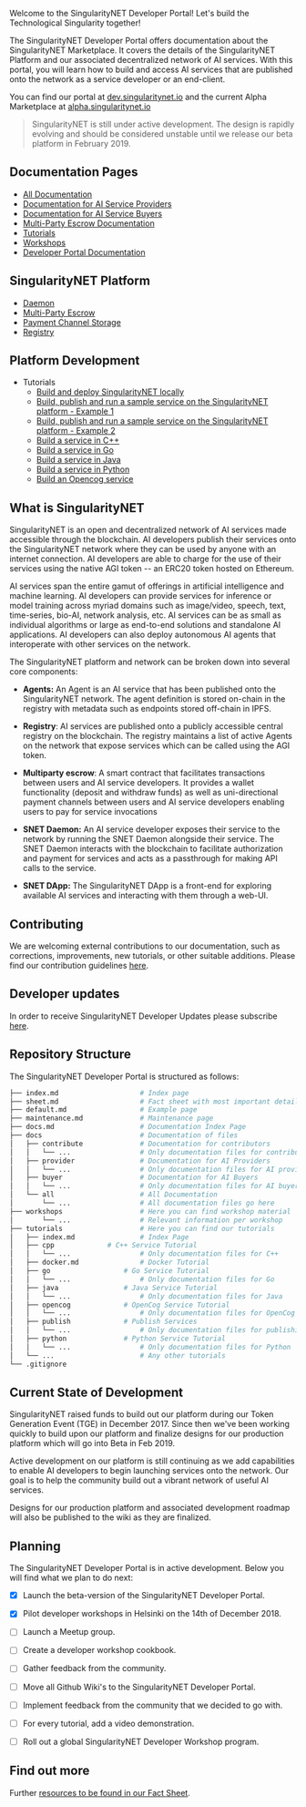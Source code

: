 Welcome to the SingularityNET Developer Portal! Let's build the Technological Singularity together!

The SingularityNET Developer Portal offers documentation about the SingularityNET Marketplace. It covers the details of the SingularityNET Platform and our associated decentralized network of AI services. With this portal, you will learn how to build and access AI services that are published onto the network as a service developer or an end-client.

You can find our portal at [dev.singularitynet.io](https://dev.singularitynet.io) and the current Alpha Marketplace at [alpha.singularitynet.io](http://alpha.singularitynet.io)

> SingularityNET is still under active development. The design is rapidly evolving and should be considered unstable until we release our beta platform in February 2019.

## Documentation Pages
- [All Documentation](https://dev.singularitynet.io/docs/all)
- [Documentation for AI Service Providers](https://dev.singularitynet.io/docs/provider)
- [Documentation for AI Service Buyers](https://dev.singularitynet.io/docs/buyer)
- [Multi-Party Escrow Documentation](https://dev.singularitynet.io/docs/all/mpe)
- [Tutorials](https://dev.singularitynet.io/tutorials)
- [Workshops](https://dev.singularitynet.io/workshops)
- [Developer Portal Documentation](https://dev.singularitynet.io/docs/contribute)

## SingularityNET Platform
- [Daemon](https://dev.singularitynet.io/docs/all/daemon)
- [Multi-Party Escrow](https://dev.singularitynet.io/docs/all/mpe/mpe)
- [Payment Channel Storage](https://dev.singularitynet.io/docs/all/mpe/payment-channel-storage)
- [Registry](https://dev.singularitynet.io/docs/all/registry)

## Platform Development
- Tutorials
	- [Build and deploy SingularityNET locally](https://dev.singularitynet.io/docs/all/deploy-singularitynet)
	- [Build, publish and run a sample service on the SingularityNET platform - Example 1](https://dev.singularitynet.io/docs/all/mpe/front-to-back-examples/example)
	- [Build, publish and run a sample service on the SingularityNET platform - Example 2](https://dev.singularitynet.io/tutorials/publish)
	- [Build a service in C++](https://dev.singularitynet.io/tutorials/cpp)
	- [Build a service in Go](https://dev.singularitynet.io/tutorials/go)
	- [Build a service in Java](https://dev.singularitynet.io/tutorials/java)
	- [Build a service in Python](https://dev.singularitynet.io/tutorials/python)
	- [Build an Opencog service](https://dev.singularitynet.io/tutorials/opencog)

## What is SingularityNET
SingularityNET is an open and decentralized network of AI services made accessible through the blockchain. AI developers publish their services onto the SingularityNET network where they can be used by anyone with an internet connection. AI developers are able to charge for the use of their services using the native AGI token -- an ERC20 token hosted on Ethereum.

AI services span the entire gamut of offerings in artificial intelligence and machine learning. AI developers can provide services for inference or model training across myriad domains such as image/video, speech, text, time-series, bio-AI, network analysis, etc. AI services can be as small as individual algorithms or large as end-to-end solutions and standalone AI applications. AI developers can also deploy autonomous AI agents that interoperate with other services on the network.

The SingularityNET platform and network can be broken down into several core components:

* **Agents:** An Agent is an AI service that has been published onto the SingularityNET network. The agent definition is stored on-chain in the registry with metadata such as endpoints stored off-chain in IPFS.

* **Registry**: AI services are published onto a publicly accessible central registry on the
blockchain. The registry maintains a list of active Agents on the network that expose services
which can be called using the AGI token.

* **Multiparty escrow**: A smart contract that facilitates transactions between users and AI service developers. It provides a wallet functionality (deposit and withdraw funds) as well as uni-directional payment channels between users and AI service developers enabling users to pay for service invocations

* **SNET Daemon:** An AI service developer exposes their service to the network by running
the SNET Daemon alongside their service. The SNET Daemon interacts with the blockchain to
facilitate authorization and payment for services and acts as a passthrough for making API
calls to the service.

* **SNET DApp:** The SingularityNET DApp is a front-end for exploring available AI services
and interacting with them through a web-UI.

## Contributing
We are welcoming external contributions to our documentation, such as corrections, improvements, new tutorials, or other suitable additions. Please find our contribution guidelines [here](https://dev.singularitynet.io/docs/contribute/contribution-guidelines).

## Developer updates
In order to receive SingularityNET Developer Updates please subscribe [here](https://dev.singularitynet.io/newsletter).

## Repository Structure
The SingularityNET Developer Portal is structured as follows:
```bash
├── index.md                    # Index page
├── sheet.md                    # Fact sheet with most important details
├── default.md                  # Example page
├── maintenance.md              # Maintenance page
├── docs.md                     # Documentation Index Page
├── docs                        # Documentation of files
│   ├── contribute              # Documentation for contributors
│   │   └── ...                 # Only documentation files for contributors
│   ├── provider                # Documentation for AI Providers
│   │   └── ...                 # Only documentation files for AI providers
│   ├── buyer                   # Documentation for AI Buyers
│   │   └── ...                 # Only documentation files for AI buyers
│   └── all                     # All Documentation
│       └── ...                 # All documentation files go here
├── workshops                   # Here you can find workshop material
│       └── ...                 # Relevant information per workshop
├── tutorials                   # Here you can find our tutorials
│   ├── index.md                # Index Page
│   ├── cpp		        # C++ Service Tutorial
│   │   └── ...                 # Only documentation files for C++
│   ├── docker.md               # Docker Tutorial
│   ├── go	                # Go Service Tutorial
│   │   └── ...                 # Only documentation files for Go
│   ├── java		        # Java Service Tutorial
│   │   └── ...                 # Only documentation files for Java
│   ├── opencog		        # OpenCog Service Tutorial
│   │   └── ...                 # Only documentation files for OpenCog 
│   ├── publish		        # Publish Services
│   │   └── ...                 # Only documentation files for publishing
│   ├── python		        # Python Service Tutorial
│   │   └── ...                 # Only documentation files for Python
│   └── ...                     # Any other tutorials
└── .gitignore
```

## Current State of Development
SingularityNET raised funds to build out our platform during our Token Generation Event (TGE) in December 2017. Since then we've been working quickly to build upon our platform and finalize designs for our production platform which will go into Beta in Feb 2019.

Active development on our platform is still continuing as we add capabilities to enable AI developers to begin launching services onto the network. Our goal is to help the community build out a vibrant network of useful AI services.

Designs for our production platform and associated development roadmap will also be published to the wiki as they are finalized.


## Planning
The SingularityNET Developer Portal is in active development. Below you will find what we plan to do next:

* [x] Launch the beta-version of the SingularityNET Developer Portal.
* [x] Pilot developer workshops in Helsinki on the 14th of December 2018.
* [ ] Launch a Meetup group.
* [ ] Create a developer workshop cookbook.
* [ ] Gather feedback from the community.
* [ ] Move all Github Wiki's to the SingularityNET Developer Portal.
* [ ] Implement feedback from the community that we decided to go with.
* [ ] For every tutorial, add a video demonstration.
* [ ] Roll out a global SingularityNET Developer Workshop program.


## Find out more
Further [resources to be found in our Fact Sheet](https://dev.singularitynet.io/sheet).
